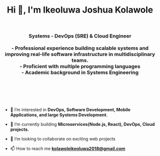 <h1 align="center">Hi 👋, I'm Ikeoluwa Joshua Kolawole</h1>
<br>
<h3 align="center">
    Systems -  DevOps (SRE) & Cloud Engineer 
    <br>
    <br>
    - Professional experience building scalable systems and improving real-life software infrastructure in multidisciplinary teams. 
    <br>
    - Proficient with multiple programming languages
    <br>
    - Academic background in Systems Engineering
    <br>
    <br>
    <br>
</h3>
<br>
<br>

- 🔭 I’m interested in **DevOps, Software Development, Mobile Applications, and large Systems Development.**

- 🌱 I’m currently building **Microservices(Node.js, React), DevOps, Cloud projects.**

- 👯 I’m looking to collaborate on exciting web projects

- 📫 How to reach me **kolawoleikeoluwa2018@gmail.com**
<br>
